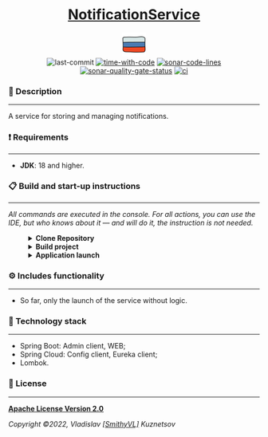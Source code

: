 <!--suppress HtmlDeprecatedAttribute -->
<div align="center">
    <h1>
        <a href="https://hogwartsschoolofmagic.github.io/NotificationService/">NotificationService</a>
    </h1>
</div>

<div align="center">
    <a href="https://github.com/HogwartsSchoolOfMagic/NotificationService/blob/master/docs/README.md">
        <img alt="russian-version" src="https://raw.githubusercontent.com/HogwartsSchoolOfMagic/NotificationService/master/assets/languages/russian.png"/>
    </a>
</div>

<div align="center">
    <img src="https://img.shields.io/github/last-commit/HogwartsSchoolOfMagic/NotificationService" height="25" alt="last-commit" />
    <a href="https://wakatime.com/@SmithyVL"><img src="https://wakatime.com/badge/github/HogwartsSchoolOfMagic/NotificationService.svg" height="25" alt="time-with-code" /></a>
    <a href="https://sonarcloud.io/code?id=HogwartsSchoolOfMagic_NotificationService"><img src="https://sonarcloud.io/api/project_badges/measure?project=HogwartsSchoolOfMagic_NotificationService&metric=ncloc" height="25" alt="sonar-code-lines" /></a>
    <a href="https://sonarcloud.io/summary/new_code?id=HogwartsSchoolOfMagic_NotificationService"><img src="https://sonarcloud.io/api/project_badges/measure?project=HogwartsSchoolOfMagic_NotificationService&metric=alert_status" height="25" alt="sonar-quality-gate-status" /></a>
    <a href="https://github.com/HogwartsSchoolOfMagic/NotificationService/actions/workflows/ci.yml"><img src="https://github.com/HogwartsSchoolOfMagic/NotificationService/actions/workflows/ci.yml/badge.svg" height="25" alt="ci" /></a>
</div>

### 📖 Description

___

A service for storing and managing notifications.

### ❗ Requirements

___

* **JDK**: 18 and higher.

### 📋 Build and start-up instructions

___

*All commands are executed in the console. For all actions, you can use the IDE, but who knows about it — and
will do it, the instruction is not needed.*

<details style="margin-left: 40px">	
   <summary><b>Clone Repository</b></summary>

1. Create a folder: `mkdir GitProjects` (the folder name can be anything, but you will need to continue to use only it);
2. Go to the folder: `cd GitProjects`;
3. Cloning a repository: `git clone https://github.com/HogwartsSchoolOfMagic/NotificationService.git`;
4. Go to the folder: `cd NotificationService`;
5. Complete.

</details>

<details style="margin-left: 40px">	
   <summary><b>Build project</b></summary>

Inside the folder: <code>NotificationService</code>, you need to run the command: <code>mvn clean install</code>.
</details>

<details style="margin-left: 40px">	
   <summary><b>Application launch</b></summary>

After building the application, execute the command: <code>mvn spring-boot:run</code>. <b>Default port: 8777</b>.
</details>

### ⚙ Includes functionality

___

- So far, only the launch of the service without logic.

### 🔨 Technology stack

___

- Spring Boot: Admin client, WEB;
- Spring Cloud: Config client, Eureka client;
- Lombok.

### 🎫 License

___

**[Apache License Version 2.0](https://github.com/HogwartsSchoolOfMagic/NotificationService/blob/master/LICENSE)**

_Copyright ©2022, Vladislav [[SmithyVL]](https://github.com/SmithyVL) Kuznetsov_